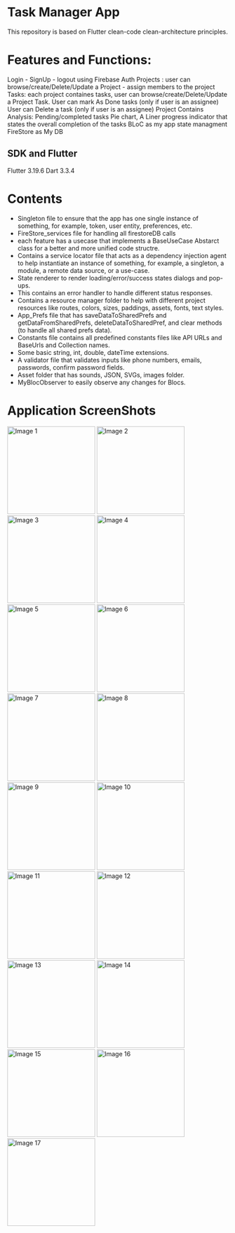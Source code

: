 # Task Manager App
This repository is based on Flutter clean-code clean-architecture principles.

# Features and Functions:
Login - SignUp - logout using Firebase Auth
Projects : user can browse/create/Delete/Update a Project - assign members to the project
Tasks: each project containes tasks, user can browse/create/Delete/Update a Project Task.
User can mark As Done tasks (only if user is an assignee)
User can Delete a task (only if user is an assignee)
Project Contains Analysis: Pending/completed tasks Pie chart, A Liner progress indicator that states the overall completion of the tasks
BLoC as my app state managment
FireStore as My DB


## SDK and Flutter
Flutter 3.19.6 
Dart 3.3.4


# Contents 

* Singleton file to ensure that the app has one single instance of something, for example, token, user entity, preferences, etc.
* FireStore_services file for handling all firestoreDB calls
* each feature has a usecase that implements a BaseUseCase Abstarct class for a better and more unified code structre.
* Contains a service locator file that acts as a dependency injection agent to help instantiate an instance of something, for example, a singleton, a module, a remote data source, or a use-case.
* State renderer to render loading/error/success states dialogs and pop-ups.
* This contains an error handler to handle different status responses.
* Contains a resource manager folder to help with different project resources like routes, colors, sizes, paddings, assets, fonts, text styles.
* App_Prefs file that has saveDataToSharedPrefs and getDataFromSharedPrefs, deleteDataToSharedPref, and clear methods (to handle all shared prefs data).
* Constants file contains all predefined constants files like API URLs and BaseUrls and Collection names.
* Some basic string, int, double, dateTime extensions.
* A validator file that validates inputs like phone numbers, emails, passwords, confirm password fields.
* Asset folder that has sounds, JSON, SVGs, images folder.
* MyBlocObserver to easily observe any changes for Blocs.

# Application ScreenShots 
<img src="App%20screenshots/1.png" alt="Image 1" width="200">
<img src="App%20screenshots/2.png" alt="Image 2" width="200">
<img src="App%20screenshots/3.png" alt="Image 3" width="200">
<img src="App%20screenshots/4.png" alt="Image 4" width="200">
<img src="App%20screenshots/5.png" alt="Image 5" width="200">
<img src="App%20screenshots/6.png" alt="Image 6" width="200">
<img src="App%20screenshots/7.png" alt="Image 7" width="200">
<img src="App%20screenshots/8.png" alt="Image 8" width="200">
<img src="App%20screenshots/9.png" alt="Image 9" width="200">
<img src="App%20screenshots/10.png" alt="Image 10" width="200">
<img src="App%20screenshots/11.png" alt="Image 11" width="200">
<img src="App%20screenshots/12.png" alt="Image 12" width="200">
<img src="App%20screenshots/13.png" alt="Image 13" width="200">
<img src="App%20screenshots/14.png" alt="Image 14" width="200">
<img src="App%20screenshots/15.png" alt="Image 15" width="200">
<img src="App%20screenshots/16.png" alt="Image 16" width="200">
<img src="App%20screenshots/17.png" alt="Image 17" width="200">
